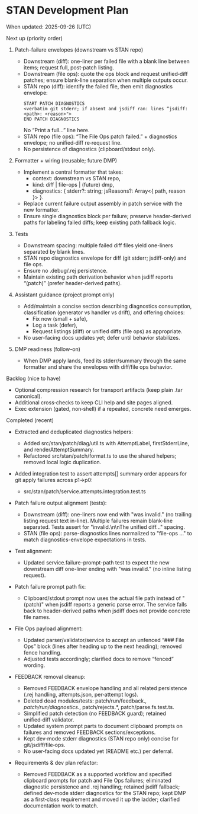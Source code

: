 # STAN Development Plan

When updated: 2025-09-26 (UTC)

Next up (priority order)

1. Patch-failure envelopes (downstream vs STAN repo)
   - Downstream (diff): one-liner per failed file with a blank line between items; request full, post‑patch listing.
   - Downstream (file ops): quote the ops block and request unified‑diff patches; ensure blank-line separation when multiple outputs occur.
   - STAN repo (diff): identify the failed file, then emit diagnostics envelope:
     ```
     START PATCH DIAGNOSTICS
     <verbatim git stderr; if absent and jsdiff ran: lines “jsdiff: <path>: <reason>">
     END PATCH DIAGNOSTICS
     ```
     No “Print a full…” line here.
   - STAN repo (file ops): “The File Ops patch failed.” + diagnostics envelope; no unified‑diff re‑request line.
   - No persistence of diagnostics (clipboard/stdout only).

2. Formatter + wiring (reusable; future DMP)
   - Implement a central formatter that takes:
     - context: downstream vs STAN repo,
     - kind: diff | file-ops | (future) dmp,
     - diagnostics: { stderr?: string; jsReasons?: Array<{ path, reason }> }.
   - Replace current failure output assembly in patch service with the new formatter.
   - Ensure single diagnostics block per failure; preserve header-derived paths for labeling failed diffs; keep existing path fallback logic.

3. Tests
   - Downstream spacing: multiple failed diff files yield one-liners separated by blank lines.
   - STAN repo diagnostics envelope for diff (git stderr; jsdiff-only) and file ops.
   - Ensure no .debug/.rej persistence.
   - Maintain existing path derivation behavior when jsdiff reports “(patch)” (prefer header-derived paths).

4. Assistant guidance (project prompt only)
   - Add/maintain a concise section describing diagnostics consumption, classification (generator vs handler vs drift), and offering choices:
     - Fix now (small + safe),
     - Log a task (defer),
     - Request listings (diff) or unified diffs (file ops) as appropriate.
   - No user-facing docs updates yet; defer until behavior stabilizes.

5. DMP readiness (follow-on)
   - When DMP apply lands, feed its stderr/summary through the same formatter and share the envelopes with diff/file ops behavior.

Backlog (nice to have)

- Optional compression research for transport artifacts (keep plain .tar canonical).
- Additional cross‑checks to keep CLI help and site pages aligned.
- Exec extension (gated, non‑shell) if a repeated, concrete need emerges.

Completed (recent)

- Extracted and deduplicated diagnostics helpers:
  - Added src/stan/patch/diag/util.ts with AttemptLabel, firstStderrLine, and renderAttemptSummary.
  - Refactored src/stan/patch/format.ts to use the shared helpers; removed local logic duplication.

- Added integration test to assert attempts[] summary order appears for git apply failures across p1→p0:
  - src/stan/patch/service.attempts.integration.test.ts

- Patch failure output alignment (tests):
  - Downstream (diff): one-liners now end with "was invalid." (no trailing listing request text in-line). Multiple failures remain blank-line separated. Tests assert for "invalid.\n\nThe unified diff..." spacing.
  - STAN (file ops): parse-diagnostics lines normalized to "file-ops …" to match diagnostics-envelope expectations in tests.

- Test alignment:
  - Updated service.failure-prompt-path test to expect the new downstream diff one-liner ending with "was invalid." (no inline listing request).
- Patch failure prompt path fix:
  - Clipboard/stdout prompt now uses the actual file path instead of "(patch)" when jsdiff reports a generic parse error. The service falls back to header-derived paths when jsdiff does not provide concrete file names.
- File Ops payload alignment:
  - Updated parser/validator/service to accept an unfenced “### File Ops” block (lines after heading up to the next heading); removed fence handling.
  - Adjusted tests accordingly; clarified docs to remove “fenced” wording.

- FEEDBACK removal cleanup:
  - Removed FEEDBACK envelope handling and all related persistence (.rej handling, attempts.json, per‑attempt logs).
  - Deleted dead modules/tests: patch/run/feedback._, patch/run/diagnostics._, patch/rejects.\*, patch/parse.fs.test.ts.
  - Simplified patch detection (no FEEDBACK guard); retained unified‑diff validator.
  - Updated system prompt parts to document clipboard prompts on failures and removed FEEDBACK sections/exceptions.
  - Kept dev‑mode stderr diagnostics (STAN repo only) concise for git/jsdiff/file‑ops.
  - No user‑facing docs updated yet (README etc.) per deferral.

- Requirements & dev plan refactor:
  - Removed FEEDBACK as a supported workflow and specified clipboard prompts for patch and File Ops failures; eliminated diagnostic persistence and .rej handling; retained jsdiff fallback; defined dev‑mode stderr diagnostics for the STAN repo; kept DMP as a first‑class requirement and moved it up the ladder; clarified documentation work to match.